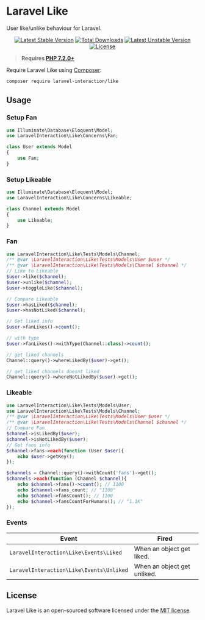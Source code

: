 # Laravel Like

User like/unlike behaviour for Laravel.

<p align="center">
<a href="https://packagist.org/packages/laravel-interaction/like"><img src="https://poser.pugx.org/laravel-interaction/like/v/stable.svg" alt="Latest Stable Version"></a>
<a href="https://packagist.org/packages/laravel-interaction/like"><img src="https://poser.pugx.org/laravel-interaction/like/downloads" alt="Total Downloads"></a>
<a href="https://packagist.org/packages/laravel-interaction/like"><img src="https://poser.pugx.org/laravel-interaction/like/v/unstable.svg" alt="Latest Unstable Version"></a>
<a href="https://packagist.org/packages/laravel-interaction/like"><img src="https://poser.pugx.org/laravel-interaction/like/license" alt="License"></a>
</p>

> **Requires [PHP 7.2.0+](https://php.net/releases/)**

Require Laravel Like using [Composer](https://getcomposer.org):

```bash
composer require laravel-interaction/like
```

## Usage

### Setup Fan

```php
use Illuminate\Database\Eloquent\Model;
use LaravelInteraction\Like\Concerns\Fan;

class User extends Model
{
    use Fan;
}
```

### Setup Likeable

```php
use Illuminate\Database\Eloquent\Model;
use LaravelInteraction\Like\Concerns\Likeable;

class Channel extends Model
{
    use Likeable;
}
```

### Fan

```php
use LaravelInteraction\Like\Tests\Models\Channel;
/** @var \LaravelInteraction\Like\Tests\Models\User $user */
/** @var \LaravelInteraction\Like\Tests\Models\Channel $channel */
// Like to Likeable
$user->like($channel);
$user->unlike($channel);
$user->toggleLike($channel);

// Compare Likeable
$user->hasLiked($channel);
$user->hasNotLiked($channel);

// Get liked info
$user->fanLikes()->count(); 

// with type
$user->fanLikes()->withType(Channel::class)->count(); 

// get liked channels
Channel::query()->whereLikedBy($user)->get();

// get liked channels doesnt liked
Channel::query()->whereNotLikedBy($user)->get();
```

### Likeable

```php
use LaravelInteraction\Like\Tests\Models\User;
use LaravelInteraction\Like\Tests\Models\Channel;
/** @var \LaravelInteraction\Like\Tests\Models\User $user */
/** @var \LaravelInteraction\Like\Tests\Models\Channel $channel */
// Compare Fan
$channel->isLikedBy($user); 
$channel->isNotLikedBy($user);
// Get fans info
$channel->fans->each(function (User $user){
    echo $user->getKey();
});

$channels = Channel::query()->withCount('fans')->get();
$channels->each(function (Channel $channel){
    echo $channel->fans()->count(); // 1100
    echo $channel->fans_count; // "1100"
    echo $channel->fansCount(); // 1100
    echo $channel->fansCountForHumans(); // "1.1K"
});
```

### Events

| Event | Fired |
| --- | --- |
| `LaravelInteraction\Like\Events\Liked` | When an object get liked. |
| `LaravelInteraction\Like\Events\Unliked` | When an object get unliked. |

## License

Laravel Like is an open-sourced software licensed under the [MIT license](LICENSE).
